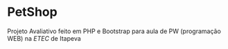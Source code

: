 # PetShop
Projeto Avaliativo feito em PHP e Bootstrap para aula de PW (programação WEB) na _ETEC_ de Itapeva
